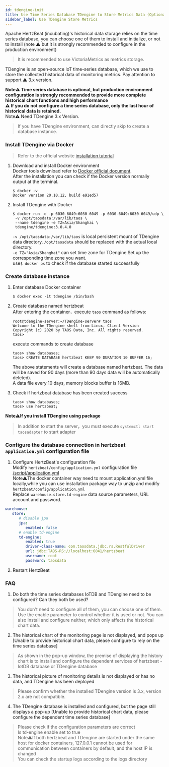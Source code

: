 ```yaml
---
id: tdengine-init  
title: Use Time Series Database TDengine to Store Metrics Data (Optional)     
sidebar_label: Use TDengine Store Metrics  
---
```


Apache HertzBeat (incubating)'s historical data storage relies on the time series database, you can choose one of them to install and initialize, or not to install (note ⚠️ but it is strongly recommended to configure in the production environment)

> It is recommended to use VictoriaMetrics as metrics storage.

TDengine is an open-source IoT time-series database, which we use to store the collected historical data of monitoring metrics. Pay attention to support ⚠️ 3.x version.  

**Note⚠️ Time series database is optional, but production environment configuration is strongly recommended to provide more complete historical chart functions and high performance**   
**⚠️ If you do not configure a time series database, only the last hour of historical data is retained.**   
Note⚠️ Need TDengine 3.x Version.    

> If you have TDengine environment, can directly skip to create a database instance.  


### Install TDengine via Docker 
> Refer to the official website [installation tutorial](https://docs.taosdata.com/get-started/docker/)  
1. Download and install Docker environment     
   Docker tools download refer to [Docker official document](https://docs.docker.com/get-docker/).     
   After the installation you can check if the Docker version normally output at the terminal.    
   ```
   $ docker -v
   Docker version 20.10.12, build e91ed57
   ```
2. Install TDengine with Docker     
   ```shell
   $ docker run -d -p 6030-6049:6030-6049 -p 6030-6049:6030-6049/udp \
    -v /opt/taosdata:/var/lib/taos \ 
    --name tdengine -e TZ=Asia/Shanghai \
    tdengine/tdengine:3.0.4.0
   ```
   `-v /opt/taosdata:/var/lib/taos` is local persistent mount of TDengine data directory. `/opt/taosdata` should be replaced with the actual local directory.    
   `-e TZ="Asia/Shanghai"` can set time zone for TDengine.Set up the corresponding time zone you want.    
   use```$ docker ps``` to check if the database started successfully

### Create database instance    

1. Enter database Docker container  
   ```
   $ docker exec -it tdengine /bin/bash
   ```
2. Create database named hertzbeat     
   After entering the container，execute `taos` command as follows:     
   
   ```
   root@tdengine-server:~/TDengine-server# taos
   Welcome to the TDengine shell from Linux, Client Version
   Copyright (c) 2020 by TAOS Data, Inc. All rights reserved.
   taos>
   ```
   
   execute commands to create database    
   
   ```
   taos> show databases;
   taos> CREATE DATABASE hertzbeat KEEP 90 DURATION 10 BUFFER 16;
   ```
   
   The above statements will create a database named hertzbeat. The data will be saved for 90 days (more than 90 days data will be automatically deleted).   
   A data file every 10 days, memory blocks buffer is 16MB.

3. Check if hertzbeat database has been created success      
   
   ```
   taos> show databases;
   taos> use hertzbeat;
   ```

**Note⚠️If you install TDengine using package**       

> In addition to start the server，you must execute `systemctl start taosadapter` to start adapter

### Configure the database connection in hertzbeat `application.yml` configuration file  

1. Configure HertzBeat's configuration file   
   Modify `hertzbeat/config/application.yml` configuration file [/script/application.yml](https://github.com/apache/hertzbeat/raw/master/script/application.yml)        
   Note⚠️The docker container way need to mount application.yml file locally,while you can use installation package way to unzip and modify `hertzbeat/config/application.yml`     
   Replace `warehouse.store.td-engine` data source parameters, URL account and password.       

```yaml
warehouse:
   store:
      # disable jpa
      jpa:
         enabled: false
      # enable td-engine   
      td-engine:
         enabled: true
         driver-class-name: com.taosdata.jdbc.rs.RestfulDriver
         url: jdbc:TAOS-RS://localhost:6041/hertzbeat
         username: root
         password: taosdata
```

2. Restart HertzBeat

### FAQ

1. Do both the time series databases IoTDB and TDengine need to be configured? Can they both be used?
> You don't need to configure all of them, you can choose one of them. Use the enable parameter to control whether it is used or not. You can also install and configure neither, which only affects the historical chart data.

2. The historical chart of the monitoring page is not displayed, and pops up [Unable to provide historical chart data, please configure to rely on the time series database]
> As shown in the pop-up window, the premise of displaying the history chart is to install and configure the dependent services of hertzbeat - IotDB database or TDengine database

3. The historical picture of monitoring details is not displayed or has no data, and TDengine has been deployed     
> Please confirm whether the installed TDengine version is 3.x, version 2.x are not compatible.  

4. The TDengine database is installed and configured, but the page still displays a pop-up [Unable to provide historical chart data, please configure the dependent time series database]
> Please check if the configuration parameters are correct  
> Is td-engine enable set to true  
> Note⚠️If both hertzbeat and TDengine are started under the same host for docker containers, 127.0.0.1 cannot be used for communication between containers by default, and the host IP is changed  
> You can check the startup logs according to the logs directory  
